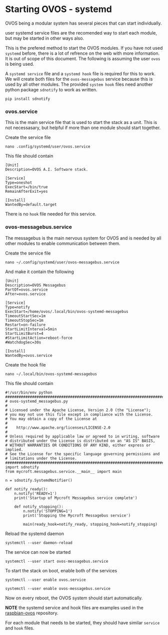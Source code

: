 # Starting OVOS - systemd
OVOS being a modular system has several pieces that can start individually.

user systemd service files are the recomended way to start each module, but may be started in other ways also.

This is the prefered method to start the OVOS modules.  If you have not used `systemd` before, there is a lot of refrence on the web with more information.  It is out of scope of this document.  The following is assuming the user `ovos` is being used.

A `systemd service` file and a `systemd hook` file is required for this to work.  We will create both files for the `ovos-messagebus` service because this is used by all other modules.  The provided `system hook` files need another python package `sdnotify` to work as written.

`pip install sdnotify`

### ovos.service
This is the main service file that is used to start the stack as a unit.  This is not necessasary, but helpful if more than one module should start together.

Create the service file

`nano .config/systemd/user/ovos.service`

This file should contain
```
[Unit]
Description=OVOS A.I. Software stack.

[Service]
Type=oneshot
ExecStart=/bin/true
RemainAfterExit=yes

[Install]
WantedBy=default.target
```

There is no `hook` file needed for this service.

### ovos-messagebus.service
The messagebus is the main nervous system for OVOS and is needed by all other modules to enable communication between them.

Create the service file

`nano ~/.config/systemd/user/ovos-messagebus.service`

And make it contain the following

```
[Unit]
Description=OVOS Messagebus
PartOf=ovos.service
After=ovos.service

[Service]
Type=notify
ExecStart=/home/ovos/.local/bin/ovos-systemd-messagebus
TimeoutStartSec=1m
TimeoutStopSec=1m
Restart=on-failure
StartLimitInterval=5min
StartLimitBurst=4
#StartLimitAction=reboot-force
#WatchdogSec=30s

[Install]
WantedBy=ovos.service
```

Create the hook file

`nano ~/.local/bin/ovos-systemd-messagebus`

This file should contain
```
#!/usr/bin/env python
##########################################################################
# ovos-systemd_messagebus.py
#
# Licensed under the Apache License, Version 2.0 (the "License");
# you may not use this file except in compliance with the License.
# You may obtain a copy of the License at
#
#    http://www.apache.org/licenses/LICENSE-2.0
#
# Unless required by applicable law or agreed to in writing, software
# distributed under the License is distributed on an "AS IS" BASIS,
# WITHOUT WARRANTIES OR CONDITIONS OF ANY KIND, either express or implied.
# See the License for the specific language governing permissions and
# limitations under the License.
##########################################################################
import sdnotify
from mycroft.messagebus.service.__main__ import main

n = sdnotify.SystemdNotifier()

def notify_ready():
    n.notify('READY=1')
    print('Startup of Mycroft Messagebus service complete')

    def notify_stopping():
        n.notify('STOPPING=1')
        print('Stopping the Mycroft Messagebus service')

        main(ready_hook=notify_ready, stopping_hook=notify_stopping)
```

Reload the systemd daemon

`systemctl --user daemon-reload`

The service can now be started

`systemctl --user start ovos-messagebus.service`

To start the stack on boot, enable both of the services

`systemctl --user enable ovos.service`

`systemctl --user enable ovos-messagebus.service`

Now on every reboot, the OVOS system should start automatically.

**NOTE** the systemd service and hook files are examples used in the [raspbian-ovos](https://github.com/OpenVoiceOS/raspbian-ovos) repository.

For each module that needs to be started, they should have similar `service` and `hook` files.
